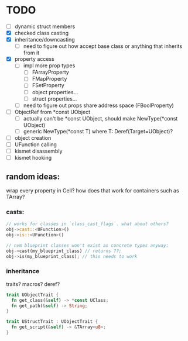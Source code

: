 

# TODO
- [ ] dynamic struct members
- [x] checked class casting
- [x] inheritance/downcasting
  - [ ] need to figure out how accept base class or anything that inherits from it
- [x] property access
  - [ ] impl more prop types
    - [ ] FArrayProperty
    - [ ] FMapProperty
    - [ ] FSetProperty
    - [ ] object properties...
    - [ ] struct properties...
  - [ ] need to figure out props share address space (FBoolProperty)
- [ ] ObjectRef from *const UObject
  - [ ] actually can't be *const UObject, should make NewType(*const UObject)
  - [ ] generic NewType(*const T) where T: Deref(Target=UObject)?
- [ ] object creation
- [ ] UFunction calling
- [ ] kismet disassembly
- [ ] kismet hooking

## random ideas:

wrap every property in Cell? how does that work for containers such as TArray?

### casts:

```rust
// works for classes in `class_cast_flags`. what about others?
obj->cast::<UFunction>()
obj->is::<UFunction>()

// nvm blueprint classes won't exist as concrete types anyway:
obj->cast(my_blueprint_class) // returns ??;
obj->is(my_blueprint_class); // this needs to work
````


### inheritance

traits?
macros?
deref?


```rust
trait UObjectTrait {
  fn get_class(&self) -> *const UClass;
  fn get_path(&self) -> String;
}

trait UStructTrait : UObjectTrait {
  fn get_script(&self) -> &TArray<u8>;
}
```
